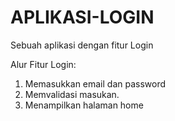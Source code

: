 # APLIKASI-LOGIN
Sebuah aplikasi dengan fitur Login

Alur Fitur Login:
1. Memasukkan email dan password
2. Memvalidasi masukan.
3. Menampilkan halaman home

